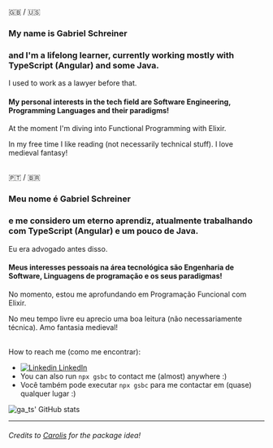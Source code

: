 
:uk: / :us:
### My name is **Gabriel Schreiner** 

### and I'm a lifelong learner, currently working mostly with TypeScript (Angular) and some Java. 
I used to work as a lawyer before that.

#### My personal interests in the tech field are Software Engineering, Programming Languages and their paradigms!
At the moment I'm diving into Functional Programming with Elixir.

In my free time I like reading (not necessarily technical stuff). I love medieval fantasy!
</br></br>

:portugal: / :brazil:
### Meu nome é **Gabriel Schreiner**

### e me considero um eterno aprendiz, atualmente trabalhando com TypeScript (Angular) e um pouco de Java.
Eu era advogado antes disso.

#### Meus interesses pessoais na área tecnológica são Engenharia de Software, Linguagens de programação e os seus paradigmas!
No momento, estou me aprofundando em Programação Funcional com Elixir.

No meu tempo livre eu aprecio uma boa leitura (não necessariamente técnica). Amo fantasia medieval!
</br><br>

How to reach me (como me encontrar):
  - [![Linkedin](https://i.stack.imgur.com/gVE0j.png) LinkedIn](https://www.linkedin.com/in/gabriel-schreiner)
  - You can also run `npx gsbc` to contact me (almost) anywhere :)
  - Você também pode executar `npx gsbc` para me contactar em (quase) qualquer lugar :)

![ga_ts' GitHub stats](https://github-readme-stats.vercel.app/api?username=gsbcamargo&show_icons=true&theme=radical)

---



###### Credits to [Carolis](https://github.com/Carolis) for the package idea!
